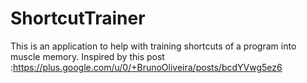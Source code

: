 ShortcutTrainer
===============

This is an application to help with training shortcuts of a program into muscle memory. Inspired by this post :https://plus.google.com/u/0/+BrunoOliveira/posts/bcdYVwg5ez6
